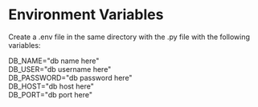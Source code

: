 # Environment Variables
Create a .env file in the same directory with the .py file with the following variables:

DB_NAME="db name here"<br/>
DB_USER="db username here"<br/>
DB_PASSWORD="db password here"<br/>
DB_HOST="db host here"<br/>
DB_PORT="db port here"<br/>

